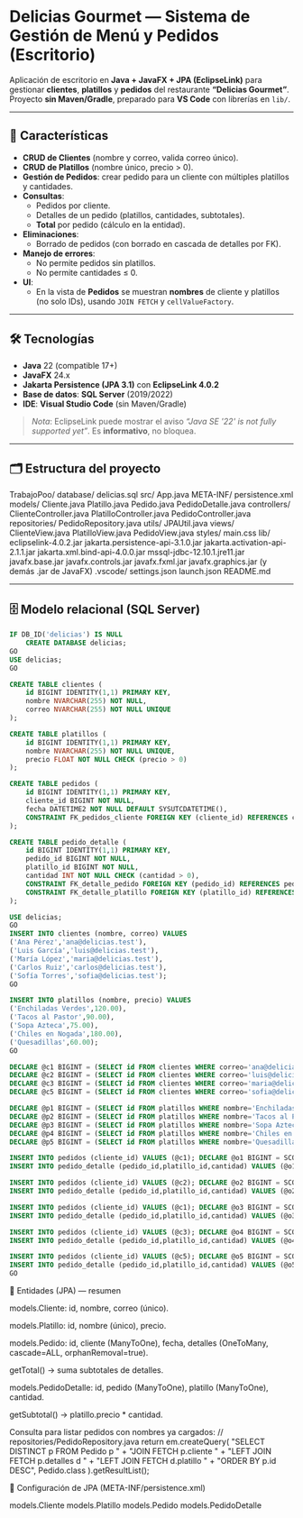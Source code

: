 # Delicias Gourmet — Sistema de Gestión de Menú y Pedidos (Escritorio)

Aplicación de escritorio en **Java + JavaFX + JPA (EclipseLink)** para gestionar **clientes**, **platillos** y **pedidos** del restaurante **“Delicias Gourmet”**.  
Proyecto **sin Maven/Gradle**, preparado para **VS Code** con librerías en `lib/`.

---

## 🧩 Características

- **CRUD de Clientes** (nombre y correo, valida correo único).
- **CRUD de Platillos** (nombre único, precio > 0).
- **Gestión de Pedidos**: crear pedido para un cliente con múltiples platillos y cantidades.
- **Consultas**:
  - Pedidos por cliente.
  - Detalles de un pedido (platillos, cantidades, subtotales).
  - **Total** por pedido (cálculo en la entidad).
- **Eliminaciones**:
  - Borrado de pedidos (con borrado en cascada de detalles por FK).
- **Manejo de errores**:
  - No permite pedidos sin platillos.
  - No permite cantidades ≤ 0.
- **UI**:
  - En la vista de **Pedidos** se muestran **nombres** de cliente y platillos (no solo IDs), usando `JOIN FETCH` y `cellValueFactory`.

---

## 🛠️ Tecnologías

- **Java** 22 (compatible 17+)
- **JavaFX** 24.x
- **Jakarta Persistence (JPA 3.1)** con **EclipseLink 4.0.2**
- **Base de datos**: **SQL Server** (2019/2022)
- **IDE**: **Visual Studio Code** (sin Maven/Gradle)

> *Nota*: EclipseLink puede mostrar el aviso *“Java SE '22' is not fully supported yet”*. Es **informativo**, no bloquea.

---

## 🗂️ Estructura del proyecto

TrabajoPoo/
database/
delicias.sql
src/
App.java
META-INF/
persistence.xml
models/
Cliente.java
Platillo.java
Pedido.java
PedidoDetalle.java
controllers/
ClienteController.java
PlatilloController.java
PedidoController.java
repositories/
PedidoRepository.java
utils/
JPAUtil.java
views/
ClienteView.java
PlatilloView.java
PedidoView.java
styles/
main.css
lib/
eclipselink-4.0.2.jar
jakarta.persistence-api-3.1.0.jar
jakarta.activation-api-2.1.1.jar
jakarta.xml.bind-api-4.0.0.jar
mssql-jdbc-12.10.1.jre11.jar
javafx.base.jar
javafx.controls.jar
javafx.fxml.jar
javafx.graphics.jar
(y demás .jar de JavaFX)
.vscode/
settings.json
launch.json
README.md


---

## 🗄️ Modelo relacional (SQL Server)

```sql
IF DB_ID('delicias') IS NULL
    CREATE DATABASE delicias;
GO
USE delicias;
GO

CREATE TABLE clientes (
    id BIGINT IDENTITY(1,1) PRIMARY KEY,
    nombre NVARCHAR(255) NOT NULL,
    correo NVARCHAR(255) NOT NULL UNIQUE
);

CREATE TABLE platillos (
    id BIGINT IDENTITY(1,1) PRIMARY KEY,
    nombre NVARCHAR(255) NOT NULL UNIQUE,
    precio FLOAT NOT NULL CHECK (precio > 0)
);

CREATE TABLE pedidos (
    id BIGINT IDENTITY(1,1) PRIMARY KEY,
    cliente_id BIGINT NOT NULL,
    fecha DATETIME2 NOT NULL DEFAULT SYSUTCDATETIME(),
    CONSTRAINT FK_pedidos_cliente FOREIGN KEY (cliente_id) REFERENCES clientes(id)
);

CREATE TABLE pedido_detalle (
    id BIGINT IDENTITY(1,1) PRIMARY KEY,
    pedido_id BIGINT NOT NULL,
    platillo_id BIGINT NOT NULL,
    cantidad INT NOT NULL CHECK (cantidad > 0),
    CONSTRAINT FK_detalle_pedido FOREIGN KEY (pedido_id) REFERENCES pedidos(id) ON DELETE CASCADE,
    CONSTRAINT FK_detalle_platillo FOREIGN KEY (platillo_id) REFERENCES platillos(id)
);

USE delicias;
GO
INSERT INTO clientes (nombre, correo) VALUES
('Ana Pérez','ana@delicias.test'),
('Luis García','luis@delicias.test'),
('María López','maria@delicias.test'),
('Carlos Ruiz','carlos@delicias.test'),
('Sofía Torres','sofia@delicias.test');
GO

INSERT INTO platillos (nombre, precio) VALUES
('Enchiladas Verdes',120.00),
('Tacos al Pastor',90.00),
('Sopa Azteca',75.00),
('Chiles en Nogada',180.00),
('Quesadillas',60.00);
GO

DECLARE @c1 BIGINT = (SELECT id FROM clientes WHERE correo='ana@delicias.test');
DECLARE @c2 BIGINT = (SELECT id FROM clientes WHERE correo='luis@delicias.test');
DECLARE @c3 BIGINT = (SELECT id FROM clientes WHERE correo='maria@delicias.test');
DECLARE @c5 BIGINT = (SELECT id FROM clientes WHERE correo='sofia@delicias.test');

DECLARE @p1 BIGINT = (SELECT id FROM platillos WHERE nombre='Enchiladas Verdes');
DECLARE @p2 BIGINT = (SELECT id FROM platillos WHERE nombre='Tacos al Pastor');
DECLARE @p3 BIGINT = (SELECT id FROM platillos WHERE nombre='Sopa Azteca');
DECLARE @p4 BIGINT = (SELECT id FROM platillos WHERE nombre='Chiles en Nogada');
DECLARE @p5 BIGINT = (SELECT id FROM platillos WHERE nombre='Quesadillas');

INSERT INTO pedidos (cliente_id) VALUES (@c1); DECLARE @o1 BIGINT = SCOPE_IDENTITY();
INSERT INTO pedido_detalle (pedido_id,platillo_id,cantidad) VALUES (@o1,@p1,2),(@o1,@p3,1);

INSERT INTO pedidos (cliente_id) VALUES (@c2); DECLARE @o2 BIGINT = SCOPE_IDENTITY();
INSERT INTO pedido_detalle (pedido_id,platillo_id,cantidad) VALUES (@o2,@p2,3),(@o2,@p5,1);

INSERT INTO pedidos (cliente_id) VALUES (@c1); DECLARE @o3 BIGINT = SCOPE_IDENTITY();
INSERT INTO pedido_detalle (pedido_id,platillo_id,cantidad) VALUES (@o3,@p4,1);

INSERT INTO pedidos (cliente_id) VALUES (@c3); DECLARE @o4 BIGINT = SCOPE_IDENTITY();
INSERT INTO pedido_detalle (pedido_id,platillo_id,cantidad) VALUES (@o4,@p5,2),(@o4,@p3,1);

INSERT INTO pedidos (cliente_id) VALUES (@c5); DECLARE @o5 BIGINT = SCOPE_IDENTITY();
INSERT INTO pedido_detalle (pedido_id,platillo_id,cantidad) VALUES (@o5,@p1,1),(@o5,@p2,2);
GO

```

🧱 Entidades (JPA) — resumen

models.Cliente: id, nombre, correo (único).

models.Platillo: id, nombre (único), precio.

models.Pedido: id, cliente (ManyToOne), fecha, detalles (OneToMany, cascade=ALL, orphanRemoval=true).

getTotal() → suma subtotales de detalles.

models.PedidoDetalle: id, pedido (ManyToOne), platillo (ManyToOne), cantidad.

getSubtotal() → platillo.precio * cantidad.

Consulta para listar pedidos con nombres ya cargados:
// repositories/PedidoRepository.java
return em.createQuery(
  "SELECT DISTINCT p FROM Pedido p " +
  "JOIN FETCH p.cliente " +
  "LEFT JOIN FETCH p.detalles d " +
  "LEFT JOIN FETCH d.platillo " +
  "ORDER BY p.id DESC", Pedido.class
).getResultList();

🔌 Configuración de JPA (META-INF/persistence.xml)
<?xml version="1.0" encoding="UTF-8"?>
<persistence xmlns="https://jakarta.ee/xml/ns/persistence" version="3.1">
  <persistence-unit name="DeliciasPU">
    <class>models.Cliente</class>
    <class>models.Platillo</class>
    <class>models.Pedido</class>
    <class>models.PedidoDetalle</class>
    <properties>
      <property name="jakarta.persistence.jdbc.driver" value="com.microsoft.sqlserver.jdbc.SQLServerDriver"/>
      <property name="jakarta.persistence.jdbc.url" value="jdbc:sqlserver://localhost:1433;databaseName=delicias;encrypt=false;trustServerCertificate=true"/>
      <property name="jakarta.persistence.jdbc.user" value="sa"/>
      <property name="jakarta.persistence.jdbc.password" value="TU_PASSWORD"/>
      <property name="jakarta.persistence.schema-generation.database.action" value="none"/>
      <property name="eclipselink.logging.level" value="FINE"/>
      <property name="eclipselink.logging.parameters" value="true"/>
    </properties>
  </persistence-unit>
</persistence>

